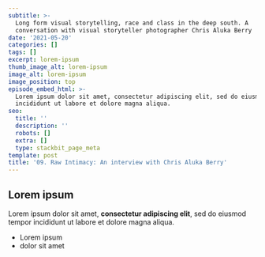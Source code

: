 ```yaml
---
subtitle: >-
  Long form visual storytelling, race and class in the deep south. A
  conversation with visual storyteller photographer Chris Aluka Berry
date: '2021-05-20'
categories: []
tags: []
excerpt: lorem-ipsum
thumb_image_alt: lorem-ipsum
image_alt: lorem-ipsum
image_position: top
episode_embed_html: >-
  Lorem ipsum dolor sit amet, consectetur adipiscing elit, sed do eiusmod tempor
  incididunt ut labore et dolore magna aliqua.
seo:
  title: ''
  description: ''
  robots: []
  extra: []
  type: stackbit_page_meta
template: post
title: '09. Raw Intimacy: An interview with Chris Aluka Berry'
---
```

## Lorem ipsum

Lorem ipsum dolor sit amet, **consectetur adipiscing elit**, sed do eiusmod tempor incididunt ut labore et dolore magna aliqua.

- Lorem ipsum
- dolor sit amet